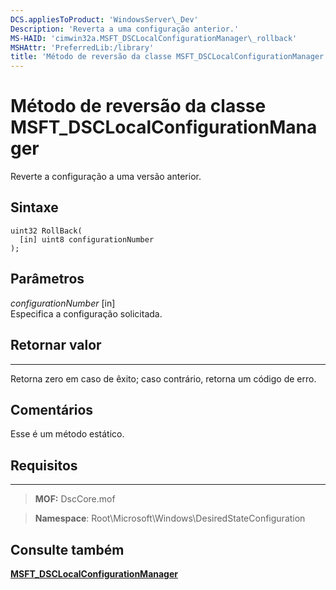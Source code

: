 ```yaml
---
DCS.appliesToProduct: 'WindowsServer\_Dev'
Description: 'Reverta a uma configuração anterior.'
MS-HAID: 'cimwin32a.MSFT_DSCLocalConfigurationManager\_rollback'
MSHAttr: 'PreferredLib:/library'
title: 'Método de reversão da classe MSFT_DSCLocalConfigurationManager'
---
```


# Método de reversão da classe MSFT_DSCLocalConfigurationManager

Reverte a configuração a uma versão anterior.

Sintaxe
------

```mof
uint32 RollBack(
  [in] uint8 configurationNumber
);
```

Parâmetros
----------

*configurationNumber* \[in\]  
Especifica a configuração solicitada. 

## Retornar valor
------------

Retorna zero em caso de êxito; caso contrário, retorna um código de erro.

## Comentários

Esse é um método estático.

## Requisitos
------------
>**MOF:** DscCore.mof

>**Namespace**: Root\Microsoft\Windows\DesiredStateConfiguration


## Consulte também


[**MSFT_DSCLocalConfigurationManager**](msft-dsclocalconfigurationmanager.md)


 

 





<!--HONumber=Apr16_HO2-->


